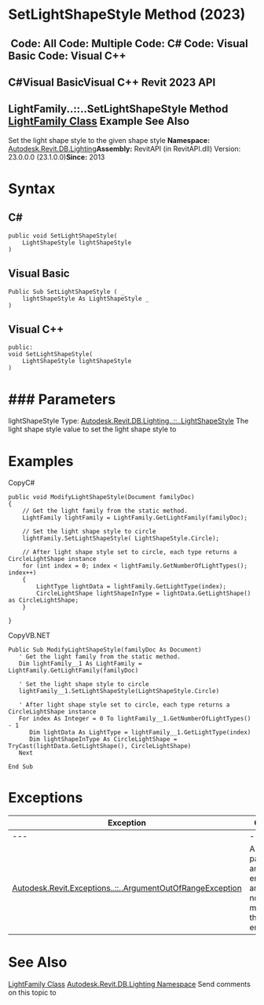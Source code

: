 # SetLightShapeStyle Method (2023)

﻿
 Code: All Code: Multiple Code: C# Code: Visual Basic Code: Visual C++   
---  
C#Visual BasicVisual C++
Revit 2023 API  
---  
LightFamily..::..SetLightShapeStyle Method   
[LightFamily Class](53ebee14-8d6f-28ac-f44e-1e7bd906c7d8.md "LightFamily Class") Example See Also  
---  
Set the light shape style to the given shape style 
**Namespace:** [Autodesk.Revit.DB.Lighting](a6a04f07-7fd2-0a4e-12e7-01842ee6daaf.md "Autodesk.Revit.DB.Lighting Namespace")**Assembly:** RevitAPI (in RevitAPI.dll) Version: 23.0.0.0 (23.1.0.0)**Since:** 2013 
# Syntax
C#  
---  
```text
public void SetLightShapeStyle(
	LightShapeStyle lightShapeStyle
)
```
  
Visual Basic  
---  
```text
Public Sub SetLightShapeStyle ( _
	lightShapeStyle As LightShapeStyle _
)
```
  
Visual C++  
---  
```text
public:
void SetLightShapeStyle(
	LightShapeStyle lightShapeStyle
)
```
  
# ### Parameters
lightShapeStyle
    Type: [Autodesk.Revit.DB.Lighting..::..LightShapeStyle](5ac5e53b-c8d1-538d-40ba-7e8a5e936341.md "LightShapeStyle Enumeration") The light shape style value to set the light shape style to 
# Examples
CopyC#
```text
public void ModifyLightShapeStyle(Document familyDoc)
{
    // Get the light family from the static method.
    LightFamily lightFamily = LightFamily.GetLightFamily(familyDoc);

    // Set the light shape style to circle
    lightFamily.SetLightShapeStyle( LightShapeStyle.Circle);

    // After light shape style set to circle, each type returns a CircleLightShape instance
    for (int index = 0; index < lightFamily.GetNumberOfLightTypes(); index++)
    {
        LightType lightData = lightFamily.GetLightType(index);
        CircleLightShape lightShapeInType = lightData.GetLightShape() as CircleLightShape; 
    }

}
```

CopyVB.NET
```text
Public Sub ModifyLightShapeStyle(familyDoc As Document)
   ' Get the light family from the static method.
   Dim lightFamily__1 As LightFamily = LightFamily.GetLightFamily(familyDoc)

   ' Set the light shape style to circle
   lightFamily__1.SetLightShapeStyle(LightShapeStyle.Circle)

   ' After light shape style set to circle, each type returns a CircleLightShape instance
   For index As Integer = 0 To lightFamily__1.GetNumberOfLightTypes() - 1
      Dim lightData As LightType = lightFamily__1.GetLightType(index)
      Dim lightShapeInType As CircleLightShape = TryCast(lightData.GetLightShape(), CircleLightShape)
   Next

End Sub
```

# Exceptions
| Exception | Condition |
| --- | --- |
| --- | --- |
| [Autodesk.Revit.Exceptions..::..ArgumentOutOfRangeException](60f148c9-ece0-a6bb-4e12-bb4a9c8c8a24.md "ArgumentOutOfRangeException Class") | A value passed for an enumeration argument is not a member of that enumeration |

# See Also
[LightFamily Class](53ebee14-8d6f-28ac-f44e-1e7bd906c7d8.md "LightFamily Class")
[Autodesk.Revit.DB.Lighting Namespace](a6a04f07-7fd2-0a4e-12e7-01842ee6daaf.md "Autodesk.Revit.DB.Lighting Namespace")
Send comments on this topic to 